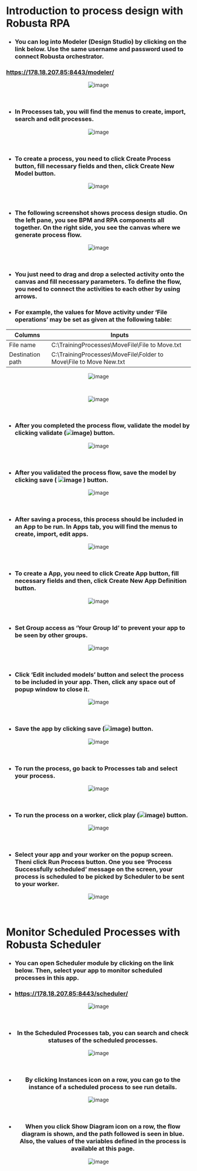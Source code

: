 # Introduction to process design with Robusta RPA

* ### You can log into Modeler (Design Studio) by clicking on the link below. Use the same username and password used to connect Robusta orchestrator.
### https://178.18.207.85:8443/modeler/
<div align="center">
  
![image](https://user-images.githubusercontent.com/87966919/130034214-f82e8e38-e7e7-43bc-a2d5-1257a724db0e.png)
    </div>
<br />
* ### In Processes tab, you will find the menus to create, import, search and edit processes.
<div align="center">

![image](https://user-images.githubusercontent.com/87966919/130034243-65d51c0d-62f2-4081-a869-51789cdca7f0.png)
      </div>
<br />
* ### To create a process, you need to click Create Process button, fill necessary fields and then, click Create New Model button.
<div align="center">

![image](https://user-images.githubusercontent.com/87966919/130034253-f4eb1687-7cfb-4fe1-a38d-df9a676f9481.png)
    </div>
<br />
* ### The following screenshot shows process design studio. On the left pane, you see BPM and RPA components all together. On the right side, you see the canvas where we generate process flow. 
<div align="center">

![image](https://user-images.githubusercontent.com/87966919/130034276-d89ff180-56cb-4c71-bb00-fa555a06447c.png)
    </div>
<br />
* ### You just need to drag and drop a selected activity onto the canvas and fill necessary parameters. To define the flow, you need to connect the activities to each other by using arrows.

* ### For example, the values for Move activity under ‘File operations’ may be set as given at the following table:
<div align="center">

| Columns  | Inputs |
| ------------- | ------------- |
|File name|	C:\TrainingProcesses\MoveFile\File to Move.txt|
|Destination path|	C:\TrainingProcesses\MoveFile\Folder to Move\File to Move New.txt|

![image](https://user-images.githubusercontent.com/87966919/130034332-e6b1fbcb-6ba6-49d7-8f4a-23aba18ecaba.png)
    </div>
<br />
<div align="center">

![image](https://user-images.githubusercontent.com/87966919/130034351-3747c182-0c18-4e85-ba58-ed0d95077ffd.png)
    </div>
<br />
* ### After you completed the process flow, validate the model by clicking validate (![image](https://user-images.githubusercontent.com/87966919/130036145-964ddf78-cd11-4b75-9797-6b73926fa24e.png))  button. 
<div align="center">

![image](https://user-images.githubusercontent.com/87966919/130034362-6cb04634-fd27-48da-a64d-e8044e1ef489.png)
    </div>
<br />

* ### After you validated the process flow, save the model by clicking save ( ![image](https://user-images.githubusercontent.com/87966919/130034390-5c30a0f9-028a-408d-b099-056254352df1.png) ) button. 

<div align="center">

![image](https://user-images.githubusercontent.com/87966919/130034405-31e38920-c632-4787-a47a-8c49ccae8edf.png)
    </div>
<br />
* ### After saving a process, this process should be included in an App to be run. In Apps tab, you will find the menus to create, import, edit apps.
<div align="center">

![image](https://user-images.githubusercontent.com/87966919/130034420-f18b0c2a-8e3c-466b-adda-3d7401fa0648.png)
    </div>
<br />
* ### To create a App, you need to click Create App button, fill necessary fields and then, click Create New App Definition button.
<div align="center">

![image](https://user-images.githubusercontent.com/87966919/130034454-19e06615-0681-4016-82f9-d4d463eb4618.png)
    </div>
<br />
* ### Set Group access as ‘Your Group Id’ to prevent your app to be seen by other groups.
<div align="center">

![image](https://user-images.githubusercontent.com/87966919/130034484-5b675ec1-247a-4f89-b29c-8292d8fcc3da.png)
    </div>
<br />
* ### Click ‘Edit included models’ button and select the process to be included in your app. Then, click any space out of popup window to close it.
<div align="center">

![image](https://user-images.githubusercontent.com/87966919/130034510-b873509e-bf33-4427-b093-778e2edf8a23.png)
    </div>
<br />

* ### Save the app by clicking save (![image](https://user-images.githubusercontent.com/87966919/130034532-410cc1ef-d056-4262-a174-20dbc3f255b1.png)) button. 
<div align="center">

![image](https://user-images.githubusercontent.com/87966919/130034548-98b64ed5-03c4-4305-9604-2e7d766fee36.png)
    </div>
<br />

* ### To run the process, go back to Processes tab and select your process.
<div align="center">

![image](https://user-images.githubusercontent.com/87966919/130034580-a9d08605-f61e-44e4-b20b-405b67929de3.png)
    </div>
<br />
* ### To run the process on a worker, click play (![image](https://user-images.githubusercontent.com/87966919/130034596-c78e54b4-50cf-4b4d-9edb-e5eb8df80209.png)) button.

<div align="center">

![image](https://user-images.githubusercontent.com/87966919/130034613-295b6a04-c5a8-4712-b04e-a0073beede89.png)
    </div>
<br />

* ### Select your app and your worker on the popup screen. Theni click Run Process button. One you see ‘Process Successfully scheduled’ message on the screen, your process is scheduled to be picked by Scheduler to be sent to your worker.
<div align="center">

![image](https://user-images.githubusercontent.com/87966919/130034633-a36005d8-9e55-4cbf-b252-bc21167c4f3f.png)
    </div>
<br />
# Monitor Scheduled Processes with Robusta Scheduler

* ### You can open Scheduler module by clicking on the link below. Then, select your app to monitor scheduled processes in this app.

* ### https://178.18.207.85:8443/scheduler/
<div align="center">

![image](https://user-images.githubusercontent.com/87966919/130034700-d0676c33-16c3-4a7b-bcd3-0462ad3b0380.png)
    </div>
<br />
<div align="center">

* ### In the Scheduled Processes tab, you can search and check statuses of the scheduled processes. 
<div align="center">

  ![image](https://user-images.githubusercontent.com/87966919/130034732-95436a38-6074-4fe0-a928-15e59c3f5e09.png)
    </div>
<br />
* ### By clicking Instances icon on a row, you can go to the instance of a scheduled process to see run details.  
<div align="center">

![image](https://user-images.githubusercontent.com/87966919/130034757-1a49cac6-3df3-493e-86d1-1bf5b02272c9.png)
    </div>
<br />
  * ### When you click Show Diagram icon on a row, the flow diagram is shown, and the path followed is seen in blue. Also, the values of the variables defined in the process is available at this page.	
<div align="center">

![image](https://user-images.githubusercontent.com/87966919/130034772-34ed5277-c4d1-49a6-a2c1-d677dfa58cfd.png)
    </div>
<br />


